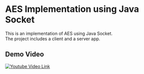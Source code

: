 # AES Implementation using Java Socket
This is an implementation of AES using Java Socket. \
The project includes a client and a server app.
## Demo Video
[![Youtube Video Link](https://img.youtube.com/vi/YWUvsM_DNn8/0.jpg)](https://www.youtube.com/watch?v=YWUvsM_DNn8)
